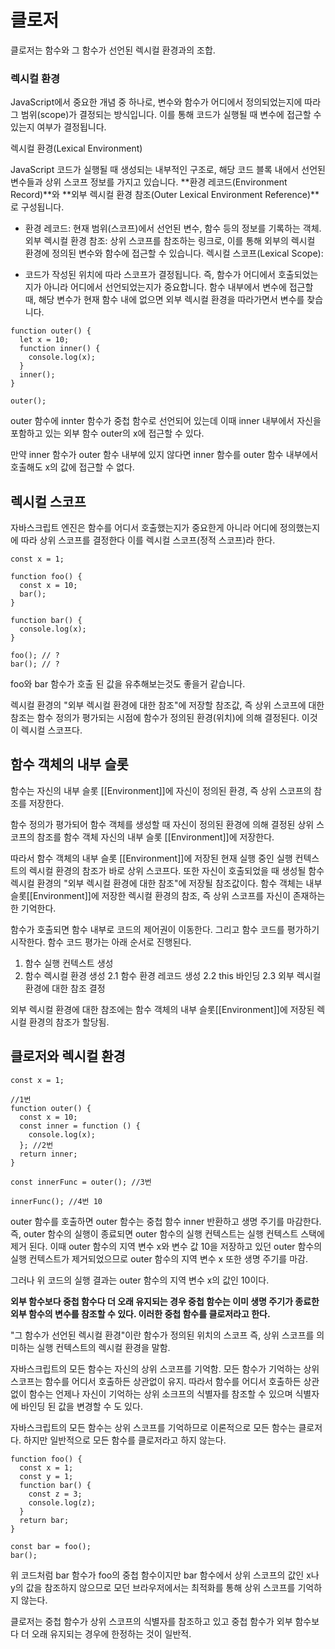 # 클로저

클로저는 함수와 그 함수가 선언된 렉시컬 환경과의 조합.

### 렉시컬 환경

JavaScript에서 중요한 개념 중 하나로, 변수와 함수가 어디에서 정의되었는지에 따라 그 범위(scope)가 결정되는 방식입니다. 이를 통해 코드가 실행될 때 변수에 접근할 수 있는지 여부가 결정됩니다.

렉시컬 환경(Lexical Environment)

JavaScript 코드가 실행될 때 생성되는 내부적인 구조로, 해당 코드 블록 내에서 선언된 변수들과 상위 스코프 정보를 가지고 있습니다.
**환경 레코드(Environment Record)**와 **외부 렉시컬 환경 참조(Outer Lexical Environment Reference)**로 구성됩니다.

- 환경 레코드: 현재 범위(스코프)에서 선언된 변수, 함수 등의 정보를 기록하는 객체.
  외부 렉시컬 환경 참조: 상위 스코프를 참조하는 링크로, 이를 통해 외부의 렉시컬 환경에 정의된 변수와 함수에 접근할 수 있습니다.
  렉시컬 스코프(Lexical Scope):

- 코드가 작성된 위치에 따라 스코프가 결정됩니다. 즉, 함수가 어디에서 호출되었는지가 아니라 어디에서 선언되었는지가 중요합니다.
  함수 내부에서 변수에 접근할 때, 해당 변수가 현재 함수 내에 없으면 외부 렉시컬 환경을 따라가면서 변수를 찾습니다.

```
function outer() {
  let x = 10;
  function inner() {
    console.log(x);
  }
  inner();
}

outer();
```

outer 함수에 innter 함수가 중첩 함수로 선언되어 있는데 이때 inner 내부에서 자신을 포함하고 있는 외부 함수 outer의 x에 접근할 수 있다.

만약 inner 함수가 outer 함수 내부에 있지 않다면 inner 함수를 outer 함수 내부에서 호출해도 x의 값에 접근할 수 없다.

## 렉시컬 스코프

자바스크립트 엔진은 함수를 어디서 호출했는지가 중요한게 아니라 어디에 정의했는지에 따라 상위 스코프를 결정한다
이를 렉시컬 스코프(정적 스코프)라 한다.

```
const x = 1;

function foo() {
  const x = 10;
  bar();
}

function bar() {
  console.log(x);
}

foo(); // ?
bar(); // ?

```

foo와 bar 함수가 호출 된 값을 유추해보는것도 좋을거 같습니다.

렉시컬 환경의 "외부 렉시컬 환경에 대한 참조"에 저장할 참조값, 즉 상위 스코프에 대한 참조는 함수 정의가 평가되는 시점에 함수가 정의된 환경(위치)에 의해 결정된다. 이것이 렉시컬 스코프다.

## 함수 객체의 내부 슬롯

함수는 자신의 내부 슬롯 [[Environment]]에 자신이 정의된 환경, 즉 상위 스코프의 참조를 저장한다.

함수 정의가 평가되어 함수 객체를 생성할 때 자신이 정의된 환경에 의해 결정된 상위 스코프의 참조를 함수 객체 자신의 내부 슬롯 [[Environment]]에 저장한다.

따라서 함수 객체의 내부 슬롯 [[Environment]]에 저장된 현재 실행 중인 실행 컨텍스트의 렉시컬 환경의 참조가 바로 상위 스코프다. 또한 자신이 호출되었을 때 생성될 함수 렉시컬 환경의 "외부 렉시컬 환경에 대한 참조"에 저장될 참조값이다. 함수 객체는 내부 슬롯[[Environment]]에 저장한 렉시컬 환경의 참조, 즉 상위 스코프를 자신이 존재하는 한 기억한다.

함수가 호출되면 함수 내부로 코드의 제어권이 이동한다. 그리고 함수 코드를 평가하기 시작한다. 함수 코드 평가는 아래 순서로 진행된다.

1. 함수 실행 컨텍스트 생성
2. 함수 렉시컬 환경 생성
   2.1 함수 환경 레코드 생성
   2.2 this 바인딩
   2.3 외부 렉시컬 환경에 대한 참조 결정

외부 렉시컬 환경에 대한 참조에는 함수 객체의 내부 슬롯[[Environment]]에 저장된 렉시컬 환경의 참조가 할당됨.

## 클로저와 렉시컬 환경

```
const x = 1;

//1번
function outer() {
  const x = 10;
  const inner = function () {
    console.log(x);
  }; //2번
  return inner;
}

const innerFunc = outer(); //3번

innerFunc(); //4번 10

```

outer 함수를 호출하면 outer 함수는 중첩 함수 inner 반환하고 생명 주기를 마감한다. 즉, outer 함수의 실행이 종료되면 outer 함수의 실행 컨텍스트는 실행 컨텍스트 스택에 제거 된다. 이때 outer 함수의 지역 변수 x와 변수 값 10을 저장하고 있던 outer 함수의 실행 컨텍스트가 제거되었으므로 outer 함수의 지역 변수 x 또한 생명 주기를 마감.

그러나 위 코드의 실행 결과는 outer 함수의 지역 변수 x의 값인 10이다.

<b>외부 함수보다 중첩 함수다 더 오래 유지되는 경우 중첩 함수는 이미 생명 주기가 종료한 외부 함수의 변수를 참조할 수 있다. 이러한 중첩 함수를 클로저라고 한다.</b>

"그 함수가 선언된 렉시컬 환경"이란 함수가 정의된 위치의 스코프 즉, 상위 스코프를 의미하는 실행 컨텍스트의 렉시컬 환경을 말함.

자바스크립트의 모든 함수는 자신의 상위 스코프를 기억함. 모든 함수가 기억하는 상위 스코프는 함수를 어디서 호출하든 상관없이 유지. 따라서 함수를 어디서 호출하든 상관없이 함수는 언제나 자신이 기억하는 상위 소크프의 식별자를 참조할 수 있으며 식별자에 바인딩 된 값을 변경할 수 도 있다.

자바스크립트의 모든 함수는 상위 스코프를 기억하므로 이론적으로 모든 함수는 클로저다.
하지만 일반적으로 모든 함수를 클로저라고 하지 않는다.

```
function foo() {
  const x = 1;
  const y = 1;
  function bar() {
    const z = 3;
    console.log(z);
  }
  return bar;
}

const bar = foo();
bar();

```

위 코드처럼 bar 함수가 foo의 중첩 함수이지만 bar 함수에서 상위 스코프의 값인 x나 y의 값을 참조하지 않으므로 모던 브라우저에서는 최적화를 통해 상위 스코프를 기억하지 않는다.

클로저는 중첩 함수가 상위 스코프의 식별자를 참조하고 있고 중첩 함수가 외부 함수보다 더 오래 유지되는 경우에 한정하는 것이 일반적.
